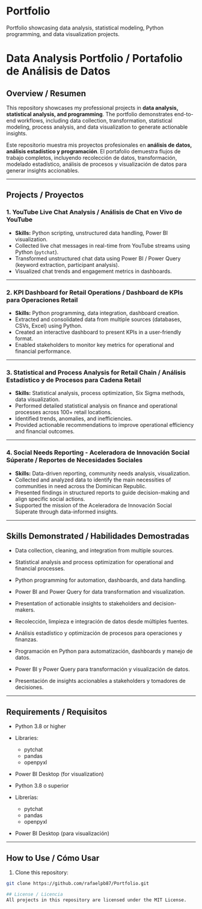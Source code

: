 # Portfolio
Portfolio showcasing data analysis, statistical modeling, Python programming, and data visualization projects.


# Data Analysis Portfolio / Portafolio de Análisis de Datos

## Overview / Resumen
This repository showcases my professional projects in **data analysis, statistical analysis, and programming**. The portfolio demonstrates end-to-end workflows, including data collection, transformation, statistical modeling, process analysis, and data visualization to generate actionable insights.

Este repositorio muestra mis proyectos profesionales en **análisis de datos, análisis estadístico y programación**. El portafolio demuestra flujos de trabajo completos, incluyendo recolección de datos, transformación, modelado estadístico, análisis de procesos y visualización de datos para generar insights accionables.

---

## Projects / Proyectos

### 1. YouTube Live Chat Analysis / Análisis de Chat en Vivo de YouTube
- **Skills:** Python scripting, unstructured data handling, Power BI visualization.  
- Collected live chat messages in real-time from YouTube streams using Python (`pytchat`).  
- Transformed unstructured chat data using Power BI / Power Query (keyword extraction, participant analysis).  
- Visualized chat trends and engagement metrics in dashboards.

---

### 2. KPI Dashboard for Retail Operations / Dashboard de KPIs para Operaciones Retail
- **Skills:** Python programming, data integration, dashboard creation.  
- Extracted and consolidated data from multiple sources (databases, CSVs, Excel) using Python.  
- Created an interactive dashboard to present KPIs in a user-friendly format.  
- Enabled stakeholders to monitor key metrics for operational and financial performance.

---

### 3. Statistical and Process Analysis for Retail Chain / Análisis Estadístico y de Procesos para Cadena Retail
- **Skills:** Statistical analysis, process optimization, Six Sigma methods, data visualization.  
- Performed detailed statistical analysis on finance and operational processes across 100+ retail locations.  
- Identified trends, anomalies, and inefficiencies.  
- Provided actionable recommendations to improve operational efficiency and financial outcomes.

---

### 4. Social Needs Reporting - Aceleradora de Innovación Social Súperate / Reportes de Necesidades Sociales
- **Skills:** Data-driven reporting, community needs analysis, visualization.  
- Collected and analyzed data to identify the main necessities of communities in need across the Dominican Republic.  
- Presented findings in structured reports to guide decision-making and align specific social actions.  
- Supported the mission of the Aceleradora de Innovación Social Súperate through data-informed insights.

---

## Skills Demonstrated / Habilidades Demostradas
- Data collection, cleaning, and integration from multiple sources.  
- Statistical analysis and process optimization for operational and financial processes.  
- Python programming for automation, dashboards, and data handling.  
- Power BI and Power Query for data transformation and visualization.  
- Presentation of actionable insights to stakeholders and decision-makers.

- Recolección, limpieza e integración de datos desde múltiples fuentes.  
- Análisis estadístico y optimización de procesos para operaciones y finanzas.  
- Programación en Python para automatización, dashboards y manejo de datos.  
- Power BI y Power Query para transformación y visualización de datos.  
- Presentación de insights accionables a stakeholders y tomadores de decisiones.

---

## Requirements / Requisitos
- Python 3.8 or higher  
- Libraries:
  - pytchat
  - pandas
  - openpyxl  
- Power BI Desktop (for visualization)

- Python 3.8 o superior  
- Librerías:
  - pytchat
  - pandas
  - openpyxl  
- Power BI Desktop (para visualización)

---

## How to Use / Cómo Usar
1. Clone this repository:
```bash
git clone https://github.com/rafaelpb87/Portfolio.git

## License / Licencia
All projects in this repository are licensed under the MIT License.
